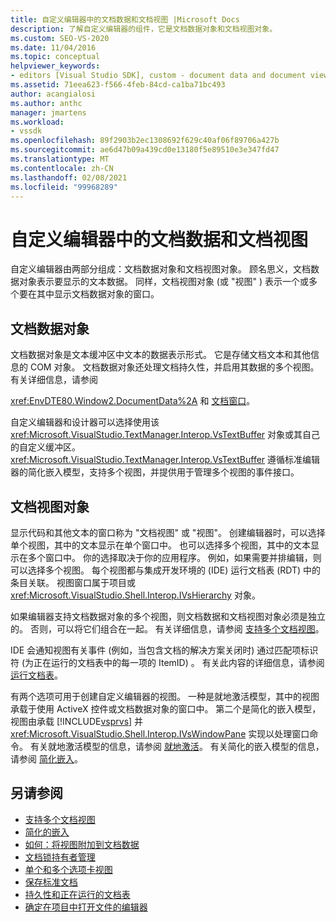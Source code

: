 ```yaml
---
title: 自定义编辑器中的文档数据和文档视图 |Microsoft Docs
description: 了解自定义编辑器的组件，它是文档数据对象和文档视图对象。
ms.custom: SEO-VS-2020
ms.date: 11/04/2016
ms.topic: conceptual
helpviewer_keywords:
- editors [Visual Studio SDK], custom - document data and document view
ms.assetid: 71eea623-f566-4feb-84cd-ca1ba71bc493
author: acangialosi
ms.author: anthc
manager: jmartens
ms.workload:
- vssdk
ms.openlocfilehash: 89f2903b2ec1308692f629c40af06f89706a427b
ms.sourcegitcommit: ae6d47b09a439cd0e13180f5e89510e3e347fd47
ms.translationtype: MT
ms.contentlocale: zh-CN
ms.lasthandoff: 02/08/2021
ms.locfileid: "99968289"
---
```

# <a name="document-data-and-document-view-in-custom-editors"></a>自定义编辑器中的文档数据和文档视图
自定义编辑器由两部分组成：文档数据对象和文档视图对象。 顾名思义，文档数据对象表示要显示的文本数据。 同样，文档视图对象 (或 "视图" ) 表示一个或多个要在其中显示文档数据对象的窗口。

## <a name="document-data-object"></a>文档数据对象
 文档数据对象是文本缓冲区中文本的数据表示形式。 它是存储文档文本和其他信息的 COM 对象。 文档数据对象还处理文档持久性，并启用其数据的多个视图。 有关详细信息，请参阅

 <xref:EnvDTE80.Window2.DocumentData%2A> 和 [文档窗口](../extensibility/internals/document-windows.md)。

 自定义编辑器和设计器可以选择使用该 <xref:Microsoft.VisualStudio.TextManager.Interop.VsTextBuffer> 对象或其自己的自定义缓冲区。 <xref:Microsoft.VisualStudio.TextManager.Interop.VsTextBuffer> 遵循标准编辑器的简化嵌入模型，支持多个视图，并提供用于管理多个视图的事件接口。

## <a name="document-view-object"></a>文档视图对象
 显示代码和其他文本的窗口称为 "文档视图" 或 "视图"。 创建编辑器时，可以选择单个视图，其中的文本显示在单个窗口中。 也可以选择多个视图，其中的文本显示在多个窗口中。 你的选择取决于你的应用程序。 例如，如果需要并排编辑，则可以选择多个视图。 每个视图都与集成开发环境的 (IDE) 运行文档表 (RDT) 中的条目关联。 视图窗口属于项目或 <xref:Microsoft.VisualStudio.Shell.Interop.IVsHierarchy> 对象。

 如果编辑器支持文档数据对象的多个视图，则文档数据和文档视图对象必须是独立的。 否则，可以将它们组合在一起。 有关详细信息，请参阅 [支持多个文档视图](../extensibility/supporting-multiple-document-views.md)。

 IDE 会通知视图有关事件 (例如，当包含文档的解决方案关闭时) 通过匹配项标识符 (为正在运行的文档表中的每一项的 ItemID) 。 有关此内容的详细信息，请参阅 [运行文档表](../extensibility/internals/running-document-table.md)。

 有两个选项可用于创建自定义编辑器的视图。 一种是就地激活模型，其中的视图承载于使用 ActiveX 控件或文档数据对象的窗口中。 第二个是简化的嵌入模型，视图由承载 [!INCLUDE[vsprvs](../code-quality/includes/vsprvs_md.md)] 并 <xref:Microsoft.VisualStudio.Shell.Interop.IVsWindowPane> 实现以处理窗口命令。 有关就地激活模型的信息，请参阅 [就地激活](/previous-versions/visualstudio/visual-studio-2015/misc/in-place-activation?preserve-view=true&view=vs-2015)。 有关简化的嵌入模型的信息，请参阅 [简化嵌入](../extensibility/simplified-embedding.md)。

## <a name="see-also"></a>另请参阅

- [支持多个文档视图](../extensibility/supporting-multiple-document-views.md)
- [简化的嵌入](../extensibility/simplified-embedding.md)
- [如何：将视图附加到文档数据](../extensibility/how-to-attach-views-to-document-data.md)
- [文档锁持有者管理](../extensibility/document-lock-holder-management.md)
- [单个和多个选项卡视图](../extensibility/single-and-multi-tab-views.md)
- [保存标准文档](../extensibility/internals/saving-a-standard-document.md)
- [持久性和正在运行的文档表](../extensibility/internals/persistence-and-the-running-document-table.md)
- [确定在项目中打开文件的编辑器](../extensibility/internals/determining-which-editor-opens-a-file-in-a-project.md)
